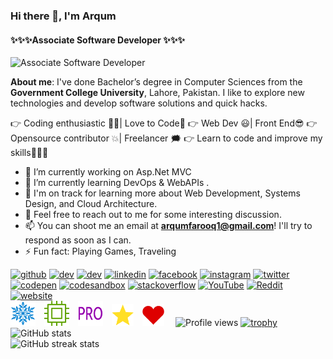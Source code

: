 

<!--          ### Hi there 👋
**ArqumFarooq/ArqumFarooq** is a ✨ _special_ ✨ repository because its `README.md` (this file) appears on your GitHub profile.

Here are some ideas to get you started: 

- 🔭 I’m currently working on ... ASP.NET MVC
- 🌱 I’m currently learning ... JS
- 👯 I’m looking to collaborate on ...
- 🤔 I’m looking for help with ... problem solving 
- 💬 Ask me about ...
- 📫 How to reach me: ... @guthub/ArqumFarooq
- 😄 Pronouns: ...
- ⚡ Fun fact: ... Games -->



### Hi there 👋, I'm Arqum
####      ✨✨✨Associate Software Developer ✨✨✨
![Associate Software Developer](https://www.google.com/search?q=arqum&rlz=1C1JZAP_enPK907PK907&sxsrf=ALeKk038W86xQ2yOb7y1mkn__T2iGwyWXg:1623180182768&source=lnms&tbm=isch&sa=X&ved=2ahUKEwjtx8yx4YjxAhUiolwKHRqfBC8Q_AUoAXoECAIQAw&biw=1517&bih=703#imgrc=PPGqih5bVsTf5M)

**About me**:
                I've done Bachelor’s degree in Computer Sciences from the **Government College University**, Lahore, Pakistan. I like to explore new technologies and develop software solutions and quick hacks.  

👉 Coding enthusiastic 👨‍🏫| Love to Code🤩 
👉 Web Dev 😃| Front End😎 
👉 Opensource contributor 💥| Freelancer 🗯 
👉 Learn to code and improve my skills🥇🏅💫
                
- 🔭 I’m currently working on Asp.Net MVC  
- 🌱 I’m currently learning DevOps & WebAPIs .
- 👯 I'm on track for learning more about Web Development, Systems Design, and Cloud Architecture.
- 💬 Feel free to reach out to me for some interesting discussion. 
- 📫 You can shoot me an email at **arqumfarooq1@gmail.com**! I'll try to respond as soon as I can. 
- ⚡ Fun fact: Playing Games, Traveling  

[<img src='https://cdn.jsdelivr.net/npm/simple-icons@3.0.1/icons/github.svg' alt='github' height='40'>](https://github.com/ArqumFarooq)  [<img src='https://cdn.jsdelivr.net/npm/simple-icons@3.0.1/icons/dev-dot-to.svg' alt='dev' height='40'>](https://dev.to/arqumfarooq)  [<img src='https://cdn.jsdelivr.net/npm/simple-icons@3.0.1/icons/hashnode.svg' alt='dev' height='40'>](arqumfarooq1)  [<img src='https://cdn.jsdelivr.net/npm/simple-icons@3.0.1/icons/linkedin.svg' alt='linkedin' height='40'>](https://www.linkedin.com/in/arqumfarooq/)  [<img src='https://cdn.jsdelivr.net/npm/simple-icons@3.0.1/icons/facebook.svg' alt='facebook' height='40'>](https://www.facebook.com/imarqum)  [<img src='https://cdn.jsdelivr.net/npm/simple-icons@3.0.1/icons/instagram.svg' alt='instagram' height='40'>](https://www.instagram.com/imarqum/)  [<img src='https://cdn.jsdelivr.net/npm/simple-icons@3.0.1/icons/twitter.svg' alt='twitter' height='40'>](https://twitter.com/arqumduajani)  [<img src='https://cdn.jsdelivr.net/npm/simple-icons@3.0.1/icons/codepen.svg' alt='codepen' height='40'>](https://codepen.io/Arqum_Farooq)  [<img src='https://cdn.jsdelivr.net/npm/simple-icons@3.0.1/icons/codesandbox.svg' alt='codesandbox' height='40'>](https://codesandbox.io/u/arqumfarooq1)  [<img src='https://cdn.jsdelivr.net/npm/simple-icons@3.0.1/icons/stackoverflow.svg' alt='stackoverflow' height='40'>](https://stackoverflow.com/users/arqum-farooq)  [<img src='https://cdn.jsdelivr.net/npm/simple-icons@3.0.1/icons/youtube.svg' alt='YouTube' height='40'>](https://www.youtube.com/channel/9KiMnl4QHHuCIeR-Ljy6cQ)  [<img src='https://cdn.jsdelivr.net/npm/simple-icons@3.0.1/icons/reddit.svg' alt='Reddit' height='40'>](https://www.reddit.com/user/ArqumFarooq)  [<img src='https://cdn.jsdelivr.net/npm/simple-icons@3.0.1/icons/icloud.svg' alt='website' height='40'>](http://arqumtech.ezyro.com)  
<a href='https://archiveprogram.github.com/'><img src='https://raw.githubusercontent.com/acervenky/animated-github-badges/master/assets/acbadge.gif' width='40' height='40'></a> <a href='https://docs.github.com/en/developers'><img src='https://raw.githubusercontent.com/acervenky/animated-github-badges/master/assets/devbadge.gif' width='40' height='40'></a> <a href='https://github.com/pricing'><img src='https://raw.githubusercontent.com/acervenky/animated-github-badges/master/assets/pro.gif' width='40' height='40'></a> <a href='https://stars.github.com/'><img src='https://raw.githubusercontent.com/acervenky/animated-github-badges/master/assets/starbadge.gif' width='35' height='35'></a> <a href='https://docs.github.com/en/github/supporting-the-open-source-community-with-github-sponsors'><img src='https://raw.githubusercontent.com/acervenky/animated-github-badges/master/assets/sponsorbadge.gif' width='35' height='35'></a> 
![Profile views](https://gpvc.arturio.dev/ArqumFarooq) 
[![trophy](https://github-profile-trophy.vercel.app/?username=ArqumFarooq)](https://github.com/ryo-ma/github-profile-trophy)
![GitHub stats](https://github-readme-stats.vercel.app/api?username=ArqumFarooq&show_icons=true&count_private=true)  
![GitHub streak stats](https://github-readme-streak-stats.herokuapp.com/?user=ArqumFarooq)  
